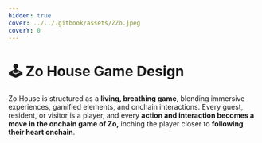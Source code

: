 ```yaml
---
hidden: true
cover: ../../.gitbook/assets/ZZo.jpeg
coverY: 0
---
```


# 🕹️ Zo House Game Design

Zo House is structured as a **living, breathing game**, blending immersive experiences, gamified elements, and onchain interactions. Every guest, resident, or visitor is a player, and every **action and interaction becomes a move in the onchain game of Zo,** inching the player closer to **following their heart onchain**.
